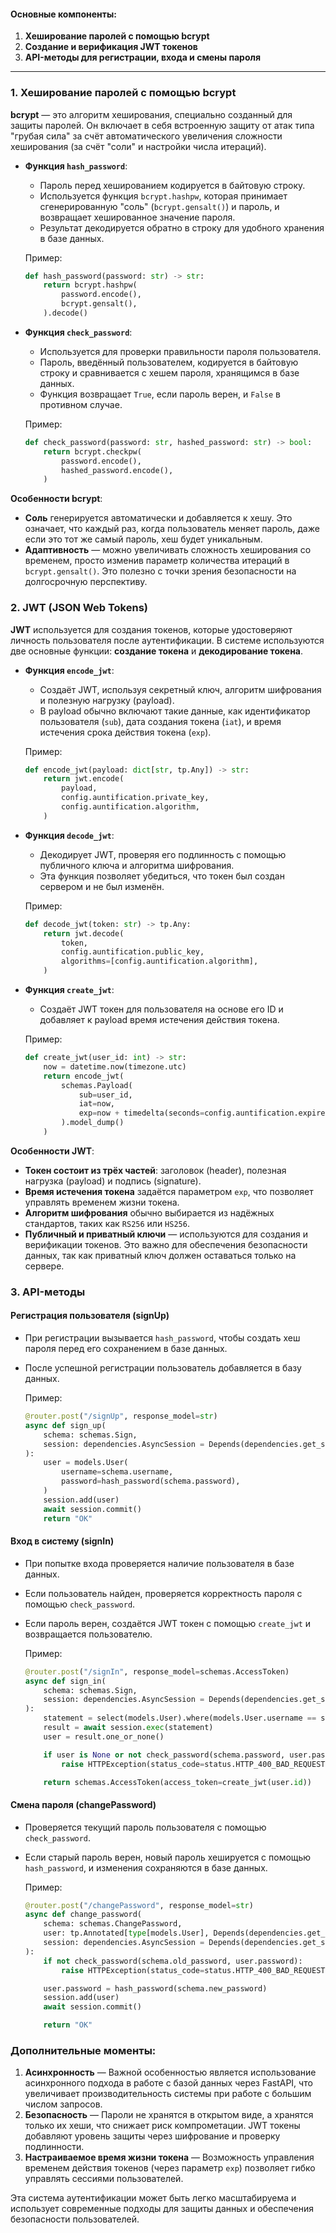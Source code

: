#### Основные компоненты:

1. **Хеширование паролей с помощью bcrypt**
2. **Создание и верификация JWT токенов**
3. **API-методы для регистрации, входа и смены пароля**

---

### 1. **Хеширование паролей с помощью bcrypt**

**bcrypt** — это алгоритм хеширования, специально созданный для защиты паролей. Он включает в себя встроенную защиту от атак
типа "грубая сила" за счёт автоматического увеличения сложности хеширования (за счёт "соли" и настройки числа итераций).

- **Функция `hash_password`**:
    - Пароль перед хешированием кодируется в байтовую строку.
    - Используется функция `bcrypt.hashpw`, которая принимает сгенерированную "соль" (`bcrypt.gensalt()`) и пароль, и
      возвращает хешированное значение пароля.
    - Результат декодируется обратно в строку для удобного хранения в базе данных.

  Пример:
  ```python
  def hash_password(password: str) -> str:
      return bcrypt.hashpw(
          password.encode(),
          bcrypt.gensalt(),
      ).decode()
  ```

- **Функция `check_password`**:
    - Используется для проверки правильности пароля пользователя.
    - Пароль, введённый пользователем, кодируется в байтовую строку и сравнивается с хешем пароля, хранящимся в базе данных.
    - Функция возвращает `True`, если пароль верен, и `False` в противном случае.

  Пример:
  ```python
  def check_password(password: str, hashed_password: str) -> bool:
      return bcrypt.checkpw(
          password.encode(),
          hashed_password.encode(),
      )
  ```

**Особенности bcrypt**:

- **Соль** генерируется автоматически и добавляется к хешу. Это означает, что каждый раз, когда пользователь меняет пароль,
  даже если это тот же самый пароль, хеш будет уникальным.
- **Адаптивность** — можно увеличивать сложность хеширования со временем, просто изменив параметр количества итераций
  в `bcrypt.gensalt()`. Это полезно с точки зрения безопасности на долгосрочную перспективу.

### 2. **JWT (JSON Web Tokens)**

**JWT** используется для создания токенов, которые удостоверяют личность пользователя после аутентификации. В системе
используются две основные функции: **создание токена** и **декодирование токена**.

- **Функция `encode_jwt`**:
    - Создаёт JWT, используя секретный ключ, алгоритм шифрования и полезную нагрузку (payload).
    - В payload обычно включают такие данные, как идентификатор пользователя (`sub`), дата создания токена (`iat`), и время
      истечения срока действия токена (`exp`).

  Пример:
  ```python
  def encode_jwt(payload: dict[str, tp.Any]) -> str:
      return jwt.encode(
          payload,
          config.auntification.private_key,
          config.auntification.algorithm,
      )
  ```

- **Функция `decode_jwt`**:
    - Декодирует JWT, проверяя его подлинность с помощью публичного ключа и алгоритма шифрования.
    - Эта функция позволяет убедиться, что токен был создан сервером и не был изменён.

  Пример:
  ```python
  def decode_jwt(token: str) -> tp.Any:
      return jwt.decode(
          token,
          config.auntification.public_key,
          algorithms=[config.auntification.algorithm],
      )
  ```

- **Функция `create_jwt`**:
    - Создаёт JWT токен для пользователя на основе его ID и добавляет к payload время истечения действия токена.

  Пример:
  ```python
  def create_jwt(user_id: int) -> str:
      now = datetime.now(timezone.utc)
      return encode_jwt(
          schemas.Payload(
              sub=user_id,
              iat=now,
              exp=now + timedelta(seconds=config.auntification.expires_in),
          ).model_dump()
      )
  ```

**Особенности JWT**:

- **Токен состоит из трёх частей**: заголовок (header), полезная нагрузка (payload) и подпись (signature).
- **Время истечения токена** задаётся параметром `exp`, что позволяет управлять временем жизни токена.
- **Алгоритм шифрования** обычно выбирается из надёжных стандартов, таких как `RS256` или `HS256`.
- **Публичный и приватный ключи** — используются для создания и верификации токенов. Это важно для обеспечения безопасности
  данных, так как приватный ключ должен оставаться только на сервере.

### 3. **API-методы**

#### **Регистрация пользователя (signUp)**

- При регистрации вызывается `hash_password`, чтобы создать хеш пароля перед его сохранением в базе данных.
- После успешной регистрации пользователь добавляется в базу данных.

  Пример:
  ```python
  @router.post("/signUp", response_model=str)
  async def sign_up(
      schema: schemas.Sign,
      session: dependencies.AsyncSession = Depends(dependencies.get_session)
  ):
      user = models.User(
          username=schema.username,
          password=hash_password(schema.password),
      )
      session.add(user)
      await session.commit()
      return "OK"
  ```

#### **Вход в систему (signIn)**

- При попытке входа проверяется наличие пользователя в базе данных.
- Если пользователь найден, проверяется корректность пароля с помощью `check_password`.
- Если пароль верен, создаётся JWT токен с помощью `create_jwt` и возвращается пользователю.

  Пример:
  ```python
  @router.post("/signIn", response_model=schemas.AccessToken)
  async def sign_in(
      schema: schemas.Sign,
      session: dependencies.AsyncSession = Depends(dependencies.get_session)
  ):
      statement = select(models.User).where(models.User.username == schema.username)
      result = await session.exec(statement)
      user = result.one_or_none()

      if user is None or not check_password(schema.password, user.password):
          raise HTTPException(status_code=status.HTTP_400_BAD_REQUEST, detail="Invalid username or password")

      return schemas.AccessToken(access_token=create_jwt(user.id))
  ```

#### **Смена пароля (changePassword)**

- Проверяется текущий пароль пользователя с помощью `check_password`.
- Если старый пароль верен, новый пароль хешируется с помощью `hash_password`, и изменения сохраняются в базе данных.

  Пример:
  ```python
  @router.post("/changePassword", response_model=str)
  async def change_password(
      schema: schemas.ChangePassword,
      user: tp.Annotated[type[models.User], Depends(dependencies.get_user)],
      session: dependencies.AsyncSession = Depends(dependencies.get_session),
  ):
      if not check_password(schema.old_password, user.password):
          raise HTTPException(status_code=status.HTTP_400_BAD_REQUEST, detail="Invalid old password")

      user.password = hash_password(schema.new_password)
      session.add(user)
      await session.commit()

      return "OK"
  ```

### Дополнительные моменты:

1. **Асинхронность** — Важной особенностью является использование асинхронного подхода в работе с базой данных через FastAPI,
   что увеличивает производительность системы при работе с большим числом запросов.
2. **Безопасность** — Пароли не хранятся в открытом виде, а хранятся только их хеши, что снижает риск компрометации. JWT токены
   добавляют уровень защиты через шифрование и проверку подлинности.
3. **Настраиваемое время жизни токена** — Возможность управления временем действия токенов (через параметр `exp`) позволяет
   гибко управлять сессиями пользователей.

Эта система аутентификации может быть легко масштабируема и использует современные подходы для защиты данных и обеспечения
безопасности пользователей.